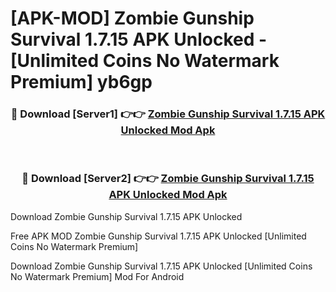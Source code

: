 # [APK-MOD] Zombie Gunship Survival 1.7.15 APK Unlocked - [Unlimited Coins No Watermark Premium] yb6gp



<div align="center">
<h3>🔴 Download [Server1] 👉👉 <a href="https://momento.my/?title=Zombie_Gunship_Survival_1.7.15_APK_Unlocked">Zombie Gunship Survival 1.7.15 APK Unlocked Mod Apk</a></h3><br>

<h3>🔴 Download [Server2] 👉👉 <a href="https://momento.my/?title=Zombie_Gunship_Survival_1.7.15_APK_Unlocked">Zombie Gunship Survival 1.7.15 APK Unlocked Mod Apk</a></h3>
</div>



Download Zombie Gunship Survival 1.7.15 APK Unlocked 

Free APK MOD Zombie Gunship Survival 1.7.15 APK Unlocked [Unlimited Coins No Watermark Premium]

Download Zombie Gunship Survival 1.7.15 APK Unlocked [Unlimited Coins No Watermark Premium] Mod For Android
